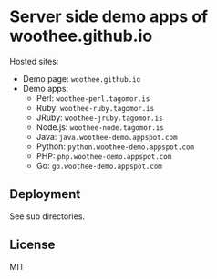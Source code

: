 # Server side demo apps of woothee.github.io

Hosted sites:

 * Demo page: `woothee.github.io`
 * Demo apps:
   * Perl: `woothee-perl.tagomor.is`
   * Ruby: `woothee-ruby.tagomor.is`
   * JRuby: `woothee-jruby.tagomor.is`
   * Node.js: `woothee-node.tagomor.is`
   * Java: `java.woothee-demo.appspot.com`
   * Python: `python.woothee-demo.appspot.com`
   * PHP: `php.woothee-demo.appspot.com`
   * Go: `go.woothee-demo.appspot.com`

## Deployment

See sub directories.

## License

MIT
